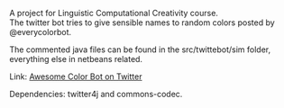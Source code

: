A project for Linguistic Computational Creativity course. </br>
The twitter bot tries to give sensible names to random colors posted by @everycolorbot.</br>

The commented java files can be found in the src/twittebot/sim folder, everything else in netbeans related. </br>

Link: <a href="https://twitter.com/awesomecolorbot">Awesome Color Bot on Twitter</a>

Dependencies: twitter4j and commons-codec.



